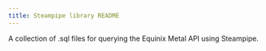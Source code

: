 ```yaml
---
title: Steampipe library README
---
```

A collection of .sql files for querying the Equinix Metal API
using Steampipe.

